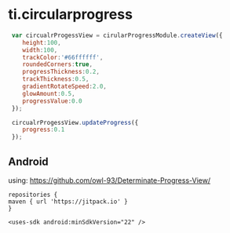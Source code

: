 # ti.circularprogress

```js
 var circualrProgessView = cirularProgressModule.createView({
	height:100,
	width:100,
	trackColor:'#66ffffff',
	roundedCorners:true,
	progressThickness:0.2,
	trackThickness:0.5,
	gradientRotateSpeed:2.0,
	glowAmount:0.5,
	progressValue:0.0
 });

 circualrProgessView.updateProgress({
	progress:0.1
 });
 ```


## Android

using: https://github.com/owl-93/Determinate-Progress-View/

```
repositories {
maven { url 'https://jitpack.io' }
}
```

```
<uses-sdk android:minSdkVersion="22" />
```

